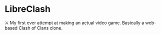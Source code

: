 # LibreClash
⚔️ My first ever attempt at making an actual video game. Basically a web-based Clash of Clans clone.
